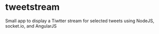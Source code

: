 # tweetstream
Small app to display a Tiwtter stream for selected tweets using NodeJS, socket.io, and AngularJS
